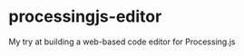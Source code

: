 processingjs-editor
===================

My try at building a web-based code editor for Processing.js
